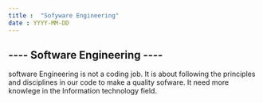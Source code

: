 ```yaml
---
title :  "Sofyware Engineering"
date : YYYY-MM-DD
---
```


## ---- Software Engineering ----
software Engineering is not a coding job. 
It is about following the principles and disciplines in our code to make a quality sofware. It need more knowlege in the Information technology field.
